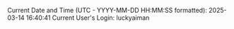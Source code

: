 Current Date and Time (UTC - YYYY-MM-DD HH:MM:SS formatted): 2025-03-14 16:40:41
Current User's Login: luckyaiman
